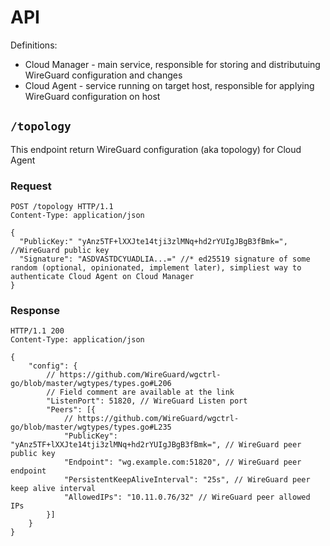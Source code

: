 # API

Definitions:
- Cloud Manager - main service, responsible for storing and distributuing WireGuard configuration and changes
- Cloud Agent -  service running on target host, responsible for applying WireGuard configuration on host

## `/topology`

This endpoint return WireGuard configuration (aka topology) for Cloud Agent

### Request

```http
POST /topology HTTP/1.1
Content-Type: application/json

```
```jsonc
{
  "PublicKey:" "yAnz5TF+lXXJte14tji3zlMNq+hd2rYUIgJBgB3fBmk=", //WireGuard public key
  "Signature": "ASDVASTDCYUADLIA...=" //* ed25519 signature of some random (optional, opinionated, implement later), simpliest way to authenticate Cloud Agent on Cloud Manager
}
```

### Response

```http
HTTP/1.1 200
Content-Type: application/json
```
```jsonc
{
    "config": {
        // https://github.com/WireGuard/wgctrl-go/blob/master/wgtypes/types.go#L206
        // Field comment are available at the link
        "ListenPort": 51820, // WireGuard Listen port
        "Peers": [{
            // https://github.com/WireGuard/wgctrl-go/blob/master/wgtypes/types.go#L235
            "PublicKey": "yAnz5TF+lXXJte14tji3zlMNq+hd2rYUIgJBgB3fBmk=", // WireGuard peer public key
            "Endpoint": "wg.example.com:51820", // WireGuard peer endpoint
            "PersistentKeepAliveInterval": "25s", // WireGuard peer keep alive interval
            "AllowedIPs": "10.11.0.76/32" // WireGuard peer allowed IPs
        }]
    }
}
```